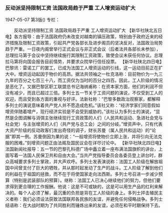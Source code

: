 ### 反动派坚持限制工资  法国政局趋于严重  工人增资运动扩大

1947-05-07
第3版()
专栏：

　　反动派坚持限制工资
    法国政局趋于严重  工人增资运动扩大
    【新华社陕北五日电】各方报导：由于法国政府仍未改变对越南的镇压政策，特别由于政府近来的经济措施及限制工资政策，引起共产党各部长及进步阁员的坚决反对，法国政治局势趋于严重。一日夜内阁曾举行正式会议与非正式会议（后者法共各部长未参加），总理拉马第于会议中坚持继续施行其限制工资政策，致使会议未获任何协议。总理拉马第将向国会报告目前情势，并要求众院举行信任投票。
    【新华社陕北四日电】巴黎讯：雷诺工厂的罢工，已成为法国工人增资运动的引线，这一运动目前正在扩大中。增资运动起因于物价的高昂。据法共领袖之一杜克洛称：目前物价为一九三九年的百分之七百三十八，而工资仅为当时的百分之四百。因此，工人阶级的情况是恶化了。又据巴黎区职工联盟总书记海纳甫称：在资本家方面，他们的利润不但没有减少，而且已超过三倍。多列士五一节关于工资问题的演说，不仅受到工人的欢迎，而且受到各方面的重视与好评。法新社称：“巴黎多数政治观察家，都解释多列士的演说意味着共产党人并不愿造成危机。”该社又称：“经济学家们同意假如增资伴随着增产，现行经济实验是不会受到威胁的。”该社认为多列士的演说，“显然是企图调解与消弭主张继续现行工资政策的人们（人民共和运动、急进社会党与社会党）与主张增资的人们（共产党与总工会）之间的分岐。”增资声中，只有代表大资产阶级的反动政客们发出奇怪的调子，财长苏曼（属人民共和运动）的“论据”即其一例。苏曼倒因为果的说：“一般增资将使物价立即上涨，并将引向无法克服的困难。”刻增资问题正由法阁及国民议会在详尽讨论中。
    【新华社陕北四日电】法国新闻社报导：五一节的巴黎孔科德广场中矗立着一座布满法国旗帜的讲台，上面写着一法国人民保卫共和自由大会。”当共产党指导委员会各委员登上讲台时，群众高喊要求多列士掌政，并大声欢呼。多列士发表演说称：法国工人阶级在解放祖国中间曾支付了巨大的牺牲，并从那时起发动了生产的战斗。工人阶级了解到他们的利益在于祖国的拯救，而不在于将使国家走向法西斯。多列士号召进一步减少预算（特别是武装部队的预算）。继称：法国工人已决心继续他们的努力，但他们要求得到更合理的工作报酬。他说：这是不可或缺的，这是可以用生产品的红利来解决的。每个人必须了解，最沉重的负担是背在工人阶级的身上。多列士抨击殖民主义者称：我们必须设法获致法国联邦各民族的友谊，并避免任何侵略战争。多列士结语称：在大战时期为了共同胜利而锤炼出来的友谊，必须在和平时期保持下去。
